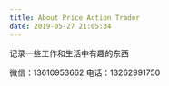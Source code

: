 ```yaml
---
title: About Price Action Trader
date: 2019-05-27 21:05:34
---
```


记录一些工作和生活中有趣的东西

微信：13610953662
电话：13262991750

